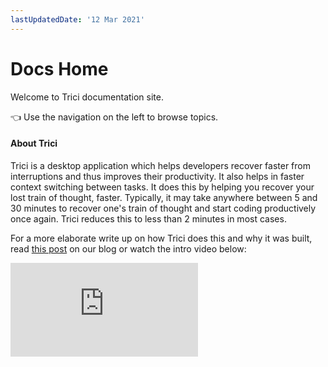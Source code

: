 ```yaml
---
lastUpdatedDate: '12 Mar 2021'
---
```


# Docs Home

Welcome to Trici documentation site.

👈 Use the navigation on the left to browse topics.


#### About Trici

Trici is a desktop application which helps developers recover faster from interruptions and thus improves their productivity. It also helps in faster context switching between tasks. It does this by helping you recover your lost train of thought, faster. Typically, it may take anywhere between 5 and 30 minutes to recover one's train of thought and start coding productively once again. Trici reduces this to less than 2 minutes in most cases.

For a more elaborate write up on how Trici does this and why it was built, read [this post](https://www.gettrici.com/blog/introducing-trici-a-new-tool-to-help-developers-conquer-interruptions-and-be-happy/) on our blog or watch the intro video below:

<iframe
        class="intro-vid"
        src="https://www.youtube-nocookie.com/embed/OxRhcviTFaA?showinfo=0"
        frameborder="0"
        allow="autoplay; encrypted-media"
        allowfullscreen
      ></iframe>